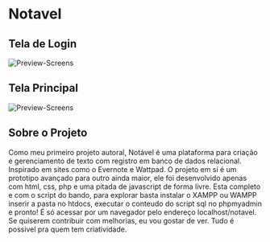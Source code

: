 # Notavel
## Tela de Login
![Preview-Screens](https://raw.githubusercontent.com/Shackluryz/Notavel/master/preview/Tela_de_Login.png)
## Tela Principal
![Preview-Screens](https://raw.githubusercontent.com/Shackluryz/Notavel/master/preview/Tela_Principal.png)
## Sobre o Projeto
Como meu primeiro projeto autoral, Notável é uma plataforma para criação e gerenciamento de texto com registro em banco de dados relacional. Inspirado em sites como o Evernote e Wattpad. O projeto em sí é um prototipo avançado para outro ainda maior, ele foi desenvolvido apenas com html, css, php e uma pitada de javascript de forma livre. Esta completo e com o script do bando, para explorar basta instalar o XAMPP ou WAMPP inserir a pasta no htdocs, executar o conteudo do script sql no phpmyadmin e pronto! É só acessar por um navegador pelo endereço localhost/notavel. Se quiserem contribuir com melhorias, eu vou gostar de ver. Tudo é possivel pra quem tem criatividade.
